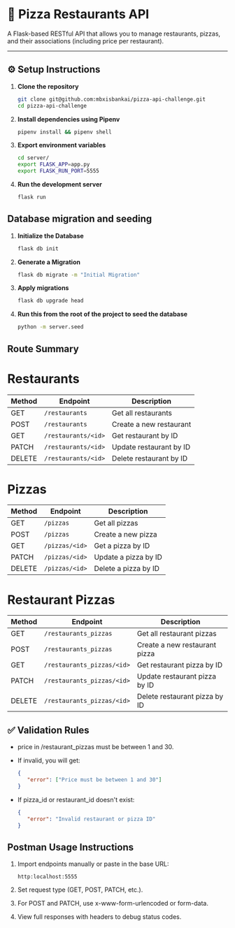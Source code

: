 # 🍕 Pizza Restaurants API

A Flask-based RESTful API that allows you to manage restaurants, pizzas, and their associations (including price per restaurant).  

---

## ⚙️ Setup Instructions

1. **Clone the repository**
   ```bash
   git clone git@github.com:mbxisbankai/pizza-api-challenge.git
   cd pizza-api-challenge
   ```

2. **Install dependencies using Pipenv**
   ```bash
   pipenv install && pipenv shell
   ```

3. **Export environment variables**
   ```bash
   cd server/
   export FLASK_APP=app.py
   export FLASK_RUN_PORT=5555
   ```

4. **Run the development server**
   ```bash
   flask run
   ```

## Database migration and seeding
1. **Initialize the Database**
   ```bash
   flask db init
   ```

2. **Generate a Migration**
   ```bash
   flask db migrate -m "Initial Migration"
   ```

3. **Apply migrations**
   ```bash
   flask db upgrade head
   ```

4. **Run this from the root of the project to seed the database**
   ```bash
   python -m server.seed
   ```


## Route Summary
# Restaurants
| Method | Endpoint                | Description                  |
|--------|-------------------------|------------------------------|
| GET    | `/restaurants`          | Get all restaurants          |
| POST   | `/restaurants`          | Create a new restaurant      |
| GET    | `/restaurants/<id>`     | Get restaurant by ID         |
| PATCH  | `/restaurants/<id>`     | Update restaurant by ID      |
| DELETE | `/restaurants/<id>`     | Delete restaurant by ID      |

# Pizzas
| Method | Endpoint                | Description                   |
|--------|-------------------------|-------------------------------|
| GET    | `/pizzas`               | Get all pizzas                |
| POST   | `/pizzas`               | Create a new pizza            |
| GET    | `/pizzas/<id>`          | Get a pizza by ID             |
| PATCH  | `/pizzas/<id>`          | Update a pizza by ID          |
| DELETE | `/pizzas/<id>`          | Delete a pizza by ID          |

# Restaurant Pizzas
| Method | Endpoint                       | Description                   |
|--------|--------------------------------|-------------------------------|
| GET    | `/restaurants_pizzas`          | Get all restaurant pizzas     |
| POST   | `/restaurants_pizzas`          | Create a new restaurant pizza | 
| GET    | `/restaurants_pizzas/<id>`     | Get restaurant pizza by ID    |
| PATCH  | `/restaurants_pizzas/<id>`     | Update restaurant pizza by ID |
| DELETE | `/restaurants_pizzas/<id>`     | Delete restaurant pizza by ID |


## ✅ Validation Rules
- price in /restaurant_pizzas must be between 1 and 30.

- If invalid, you will get:
    ```json
    {
       "error": ["Price must be between 1 and 30"]
    }
    ```
- If pizza_id or restaurant_id doesn't exist:
    ```json
    {
       "error": "Invalid restaurant or pizza ID"
    }
    ```
    
## Postman Usage Instructions
1. Import endpoints manually or paste in the base URL:
   ```
   http:localhost:5555
   ```
2. Set request type (GET, POST, PATCH, etc.).

3. For POST and PATCH, use x-www-form-urlencoded or form-data.

4. View full responses with headers to debug status codes.

